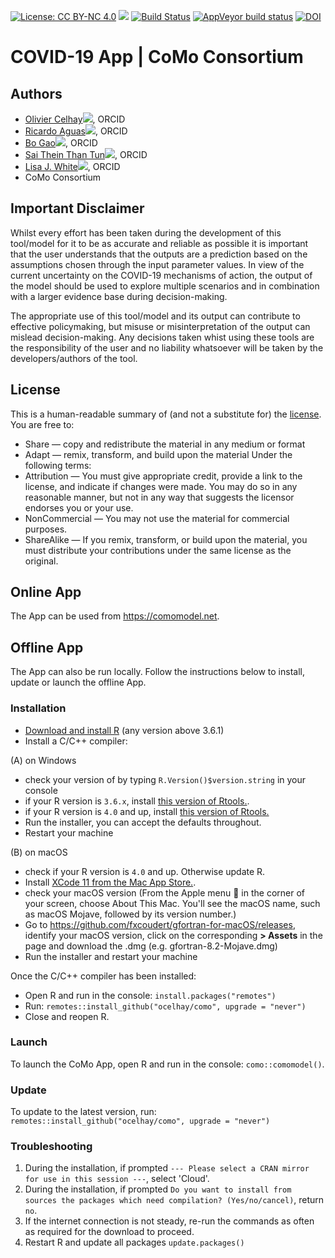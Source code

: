 <!-- badges: start -->
[![License: CC BY-NC 4.0](https://img.shields.io/badge/License-CC%20BY--NC%204.0-lightgrey.svg)](https://creativecommons.org/licenses/by-nc/4.0/)
[![](https://img.shields.io/badge/devel%20version-16.2.5-blue.svg)](https://github.com/ocelhay/como)
[![Build Status](https://travis-ci.org/ocelhay/como.svg?branch=master)](https://travis-ci.org/ocelhay/como)
[![AppVeyor build status](https://ci.appveyor.com/api/projects/status/github/ocelhay/como?branch=master&svg=true)](https://ci.appveyor.com/project/ocelhay/como)
[![DOI](https://zenodo.org/badge/251726959.svg)](https://zenodo.org/badge/latestdoi/251726959)
<!-- badges: end -->

# COVID-19 App | CoMo Consortium

## Authors

- <a href="https://orcid.org/0000-0002-2971-9110" width="16" height="16" target="_blank">Olivier Celhay<img src="https://orcid.org/sites/default/files/images/orcid_16x16(1).gif" border="0"></a>, ORCID
- <a href="https://orcid.org/0000-0002-6507-6597" width="16" height="16" target="_blank">Ricardo Aguas<img src="https://orcid.org/sites/default/files/images/orcid_16x16(1).gif" border="0"></a>, ORCID
- <a href="https://orcid.org/0000-0002-7405-7507" width="16" height="16" target="_blank">Bo Gao<img src="https://orcid.org/sites/default/files/images/orcid_16x16(1).gif" border="0"></a>, ORCID
- <a href="https://orcid.org/0000-0001-9733-8304" width="16" height="16" target="_blank">Sai Thein Than Tun<img src="https://orcid.org/sites/default/files/images/orcid_16x16(1).gif" border="0"></a>, ORCID
- <a href="https://orcid.org/0000-0002-6523-185X" width="16" height="16" target="_blank">Lisa J. White<img src="https://orcid.org/sites/default/files/images/orcid_16x16(1).gif" border="0"></a>, ORCID
- CoMo Consortium

## Important Disclaimer

Whilst every effort has been taken during the development of this tool/model for it to be as accurate and reliable as possible it is important that the user understands that the outputs are a prediction based on the assumptions chosen through the input parameter values. In view of the current uncertainty on the COVID-19 mechanisms of action, the output of the model should be used to explore multiple scenarios and in combination with a larger evidence base during decision-making.

The appropriate use of this tool/model and its output can contribute to effective policymaking, but misuse or misinterpretation of the output can mislead decision-making. Any decisions taken whist using these tools are the responsibility of the user and no liability whatsoever will be taken by the developers/authors of the tool.

## License

This is a human-readable summary of (and not a substitute for) the [license](https://github.com/ocelhay/como/blob/master/LICENSE.txt).
You are free to:
- Share — copy and redistribute the material in any medium or format
- Adapt — remix, transform, and build upon the material
Under the following terms:
- Attribution — You must give appropriate credit, provide a link to the license, and indicate if changes were made. You may do so in any reasonable manner, but not in any way that suggests the licensor endorses you or your use.
- NonCommercial — You may not use the material for commercial purposes.
- ShareAlike — If you remix, transform, or build upon the material, you must distribute your contributions under the same license as the original.


## Online App

The App can be used from https://comomodel.net. 

## Offline App

The App can also be run locally. Follow the instructions below to install, update or launch the offline App.

### Installation

- [Download and install R](https://cran.r-project.org) (any version above 3.6.1)
- Install a C/C++ compiler:

(A) on Windows

- check your version of by typing `R.Version()$version.string` in your console
- if your R version is `3.6.x`, install [this version of Rtools.](https://cran.r-project.org/bin/windows/Rtools/Rtools35.exe).
- if your R version is `4.0` and up, install [this version of Rtools.](https://cran.r-project.org/bin/windows/Rtools/rtools40-x86_64.exe)
- Run the installer, you can accept the defaults throughout.
- Restart your machine

(B) on macOS

- check if your R version is `4.0` and up. Otherwise update R.
- Install [XCode 11 from the Mac App Store.](https://developer.apple.com/xcode/resources/).
- check your macOS version (From the Apple menu  in the corner of your screen, choose About This Mac. You'll see the macOS name, such as macOS Mojave, followed by its version number.)
- Go to https://github.com/fxcoudert/gfortran-for-macOS/releases, identify your macOS version, click on the corresponding **> Assets** in the page and download the .dmg (e.g. gfortran-8.2-Mojave.dmg)
- Run the installer and restart your machine

Once the C/C++ compiler has been installed:

- Open R and run in the console: `install.packages("remotes")`
- Run: `remotes::install_github("ocelhay/como", upgrade = "never")`
- Close and reopen R.


### Launch

To launch the CoMo App, open R and run in the console: `como::comomodel()`.

### Update

To update to the latest version, run: `remotes::install_github("ocelhay/como", upgrade = "never")`


### Troubleshooting

1. During the installation, if prompted `--- Please select a CRAN mirror for use in this session ---`, select 'Cloud'.
2. During the installation, if prompted `Do you want to install from sources the packages which need compilation? (Yes/no/cancel)`, return `no`.
3. If the internet connection is not steady, re-run the commands as often as required for the download to proceed.
4. Restart R and update all packages `update.packages()`
